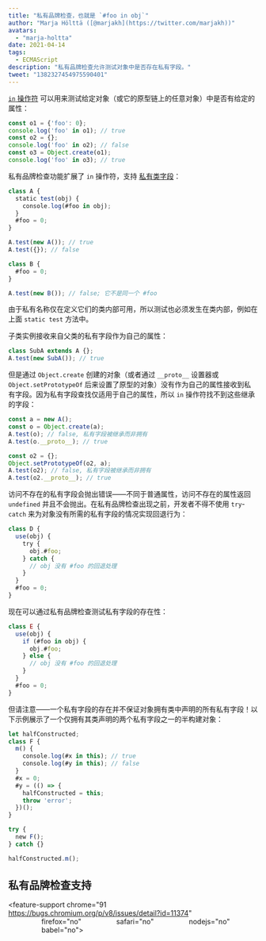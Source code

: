 ```yaml
---
title: "私有品牌检查，也就是 `#foo in obj`"
author: "Marja Hölttä ([@marjakh](https://twitter.com/marjakh))"
avatars: 
  - "marja-holtta"
date: 2021-04-14
tags: 
  - ECMAScript
description: "私有品牌检查允许测试对象中是否存在私有字段。"
tweet: "1382327454975590401"
---
```


[`in` 操作符](https://developer.mozilla.org/en-US/docs/Web/JavaScript/Reference/Operators/in) 可以用来测试给定对象（或它的原型链上的任意对象）中是否有给定的属性：

```javascript
const o1 = {'foo': 0};
console.log('foo' in o1); // true
const o2 = {};
console.log('foo' in o2); // false
const o3 = Object.create(o1);
console.log('foo' in o3); // true
```

私有品牌检查功能扩展了 `in` 操作符，支持 [私有类字段](https://v8.dev/features/class-fields#private-class-fields)：

```javascript
class A {
  static test(obj) {
    console.log(#foo in obj);
  }
  #foo = 0;
}

A.test(new A()); // true
A.test({}); // false

class B {
  #foo = 0;
}

A.test(new B()); // false; 它不是同一个 #foo
```

由于私有名称仅在定义它们的类内部可用，所以测试也必须发生在类内部，例如在上面 `static test` 方法中。

子类实例接收来自父类的私有字段作为自己的属性：

```javascript
class SubA extends A {};
A.test(new SubA()); // true
```

但是通过 `Object.create` 创建的对象（或者通过 `__proto__` 设置器或 `Object.setPrototypeOf` 后来设置了原型的对象）没有作为自己的属性接收到私有字段。因为私有字段查找仅适用于自己的属性，所以 `in` 操作符找不到这些继承的字段：

<!--truncate-->
```javascript
const a = new A();
const o = Object.create(a);
A.test(o); // false, 私有字段被继承而非拥有
A.test(o.__proto__); // true

const o2 = {};
Object.setPrototypeOf(o2, a);
A.test(o2); // false, 私有字段被继承而非拥有
A.test(o2.__proto__); // true
```

访问不存在的私有字段会抛出错误——不同于普通属性，访问不存在的属性返回 `undefined` 并且不会抛出。在私有品牌检查出现之前，开发者不得不使用 `try`-`catch` 来为对象没有所需的私有字段的情况实现回退行为：

```javascript
class D {
  use(obj) {
    try {
      obj.#foo;
    } catch {
      // obj 没有 #foo 的回退处理
    }
  }
  #foo = 0;
}
```

现在可以通过私有品牌检查测试私有字段的存在性：

```javascript
class E {
  use(obj) {
    if (#foo in obj) {
      obj.#foo;
    } else {
      // obj 没有 #foo 的回退处理
    }
  }
  #foo = 0;
}
```

但请注意——一个私有字段的存在并不保证对象拥有类中声明的所有私有字段！以下示例展示了一个仅拥有其类声明的两个私有字段之一的半构建对象：

```javascript
let halfConstructed;
class F {
  m() {
    console.log(#x in this); // true
    console.log(#y in this); // false
  }
  #x = 0;
  #y = (() => {
    halfConstructed = this;
    throw 'error';
  })();
}

try {
  new F();
} catch {}

halfConstructed.m();
```

## 私有品牌检查支持

<feature-support chrome="91 https://bugs.chromium.org/p/v8/issues/detail?id=11374"
                 firefox="no"
                 safari="no"
                 nodejs="no"
                 babel="no"></feature-support>
